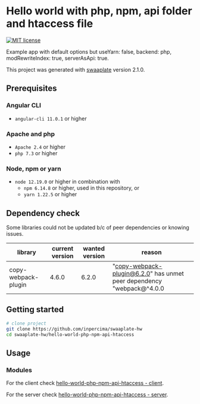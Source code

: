 # Hello world with php, npm, api folder and htaccess file

[![MIT license](https://img.shields.io/badge/license-MIT-blue.svg)](./LICENSE.md)

Example app with default options but useYarn: false, backend: php, modRewriteIndex: true, serverAsApi: true.

This project was generated with [swaaplate](https://github.com/inpercima/swaaplate) version 2.1.0.

## Prerequisites

### Angular CLI

* `angular-cli 11.0.1` or higher

### Apache and php

* `Apache 2.4` or higher
* `php 7.3` or higher

### Node, npm or yarn

* `node 12.19.0` or higher in combination with
  * `npm 6.14.8` or higher, used in this repository,  or
  * `yarn 1.22.5` or higher

## Dependency check

Some libraries could not be updated b/c of peer dependencies or knowing issues.

| library    | current version | wanted version | reason |
| ---------- | --------------- | -------------- | ------ |
| copy-webpack-plugin | 4.6.0 | 6.2.0 | "copy-webpack-plugin@6.2.0" has unmet peer dependency "webpack@^4.0.0 || ^5.0.0" |

## Getting started

```bash
# clone project
git clone https://github.com/inpercima/swaaplate-hw
cd swaaplate-hw/hello-world-php-npm-api-htaccess
```

## Usage

### Modules

For the client check [hello-world-php-npm-api-htaccess - client](./client).

For the server check [hello-world-php-npm-api-htaccess - server](./server).

